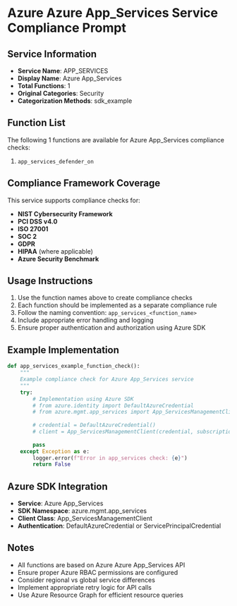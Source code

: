 # Azure Azure App_Services Service Compliance Prompt

## Service Information
- **Service Name**: APP_SERVICES
- **Display Name**: Azure App_Services
- **Total Functions**: 1
- **Original Categories**: Security
- **Categorization Methods**: sdk_example

## Function List
The following 1 functions are available for Azure App_Services compliance checks:

1. `app_services_defender_on`


## Compliance Framework Coverage
This service supports compliance checks for:
- **NIST Cybersecurity Framework**
- **PCI DSS v4.0**
- **ISO 27001**
- **SOC 2**
- **GDPR**
- **HIPAA** (where applicable)
- **Azure Security Benchmark**

## Usage Instructions
1. Use the function names above to create compliance checks
2. Each function should be implemented as a separate compliance rule
3. Follow the naming convention: `app_services_<function_name>`
4. Include appropriate error handling and logging
5. Ensure proper authentication and authorization using Azure SDK

## Example Implementation
```python
def app_services_example_function_check():
    """
    Example compliance check for Azure App_Services service
    """
    try:
        # Implementation using Azure SDK
        # from azure.identity import DefaultAzureCredential
        # from azure.mgmt.app_services import App_ServicesManagementClient
        
        # credential = DefaultAzureCredential()
        # client = App_ServicesManagementClient(credential, subscription_id)
        
        pass
    except Exception as e:
        logger.error(f"Error in app_services check: {e}")
        return False
```

## Azure SDK Integration
- **Service**: Azure App_Services
- **SDK Namespace**: azure.mgmt.app_services
- **Client Class**: App_ServicesManagementClient
- **Authentication**: DefaultAzureCredential or ServicePrincipalCredential

## Notes
- All functions are based on Azure Azure App_Services API
- Ensure proper Azure RBAC permissions are configured
- Consider regional vs global service differences
- Implement appropriate retry logic for API calls
- Use Azure Resource Graph for efficient resource queries
